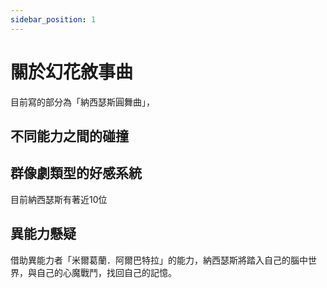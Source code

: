 ```yaml
---
sidebar_position: 1
---
```

# 關於幻花敘事曲

目前寫的部分為「納西瑟斯圓舞曲」，

## 不同能力之間的碰撞

## 群像劇類型的好感系統

目前納西瑟斯有著近10位

## 異能力懸疑

借助異能力者「米爾葛蘭．阿爾巴特拉」的能力，納西瑟斯將踏入自己的腦中世界，與自己的心魔戰鬥，找回自己的記憶。